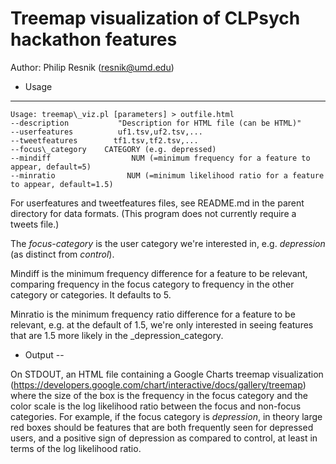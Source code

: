 
Treemap visualization of CLPsych hackathon features
=

Author: Philip Resnik (resnik@umd.edu)

* Usage
---

```
Usage: treemap\_viz.pl [parameters] > outfile.html
--description           "Description for HTML file (can be HTML)"
--userfeatures          uf1.tsv,uf2.tsv,...
--tweetfeatures        tf1.tsv,tf2.tsv,...
--focus\_category    CATEGORY (e.g. depressed)
--mindiff                  NUM (=minimum frequency for a feature to appear, default=5)
--minratio                NUM (=minimum likelihood ratio for a feature to appear, default=1.5)
```

For userfeatures and tweetfeatures files, see README.md in the parent directory for data formats.  (This program does not currently require a tweets file.)

The _focus-category_ is the user category we're interested in, e.g. _depression_ (as distinct from _control_).

Mindiff is the minimum frequency difference for a feature to be relevant, comparing frequency in the focus category to frequency in the other category or categories. It defaults to 5.

Minratio is the minimum frequency ratio difference for a feature to be relevant, e.g. at the default of 1.5, we're only interested in seeing features that are 1.5 more likely in the _depression_category.

* Output
--

On STDOUT, an HTML file containing a Google Charts treemap visualization (https://developers.google.com/chart/interactive/docs/gallery/treemap) where the size of the box is the frequency in the focus category and the color scale is the log likelihood ratio between the focus and non-focus categories.  For example, if the focus category is _depression_, in theory large red boxes should be features that are both frequently seen for depressed users, and a positive sign of depression as compared to control, at least in terms of the log likelihood ratio.

